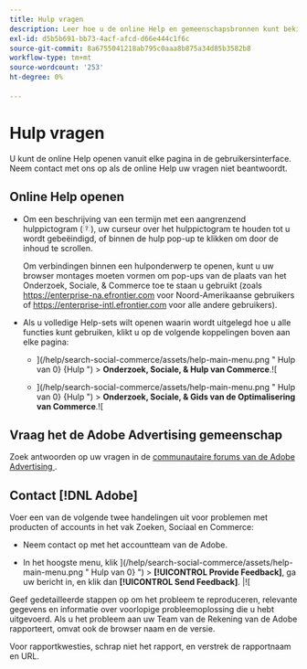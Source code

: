 ```yaml
---
title: Hulp vragen
description: Leer hoe u de online Help en gemeenschapsbronnen kunt bekijken en hoe u technische ondersteuning kunt krijgen.
exl-id: d5b5b691-bb73-4acf-afcd-d66e444c1f6c
source-git-commit: 8a6755041218ab795c0aaa8b875a34d85b3582b8
workflow-type: tm+mt
source-wordcount: '253'
ht-degree: 0%

---
```


# Hulp vragen

U kunt de online Help openen vanuit elke pagina in de gebruikersinterface. Neem contact met ons op als de online Help uw vragen niet beantwoordt.

## Online Help openen

* Om een beschrijving van een termijn met een aangrenzend hulppictogram (![ het pictogram van de Hulp ](/help/search-social-commerce/assets/help-field.png " te bekijken Hulp ")), uw curseur over het hulppictogram te houden tot u wordt gebeëindigd, of binnen de hulp pop-up te klikken om door de inhoud te scrollen.

  Om verbindingen binnen een hulponderwerp te openen, kunt u uw browser montages moeten vormen om pop-ups van de plaats van het Onderzoek, Sociale, &amp; Commerce toe te staan u gebruikt (zoals https://enterprise-na.efrontier.com voor Noord-Amerikaanse gebruikers of https://enterprise-intl.efrontier.com voor alle andere gebruikers).

* Als u volledige Help-sets wilt openen waarin wordt uitgelegd hoe u alle functies kunt gebruiken, klikt u op de volgende koppelingen boven aan elke pagina:

   * ](/help/search-social-commerce/assets/help-main-menu.png " Hulp van 0} {Hulp ") > **Onderzoek, Sociale, &amp; Hulp van Commerce**.![

   * ](/help/search-social-commerce/assets/help-main-menu.png " Hulp van 0} {Hulp ") > **Onderzoek, Sociale, &amp; Gids van de Optimalisering van Commerce**.![

## Vraag het de Adobe Advertising gemeenschap

Zoek antwoorden op uw vragen in de [ communautaire forums van de Adobe Advertising ](https://experienceleaguecommunities.adobe.com/t5/adobe-advertising/ct-p/adobe-advertising-cloud-community).

## Contact [!DNL Adobe]

Voer een van de volgende twee handelingen uit voor problemen met producten of accounts in het vak Zoeken, Sociaal en Commerce:

* Neem contact op met het accountteam van de Adobe.

* In het hoogste menu, klik ](/help/search-social-commerce/assets/help-main-menu.png " Hulp van 0} ") > **[!UICONTROL Provide Feedback]**, ga uw bericht in, en klik dan **[!UICONTROL Send Feedback]**. |![

Geef gedetailleerde stappen op om het probleem te reproduceren, relevante gegevens en informatie over voorlopige probleemoplossing die u hebt uitgevoerd. Als u het probleem aan uw Team van de Rekening van de Adobe rapporteert, omvat ook de browser naam en de versie.

Voor rapportkwesties, schrap niet het rapport, en verstrek de rapportnaam en URL.
